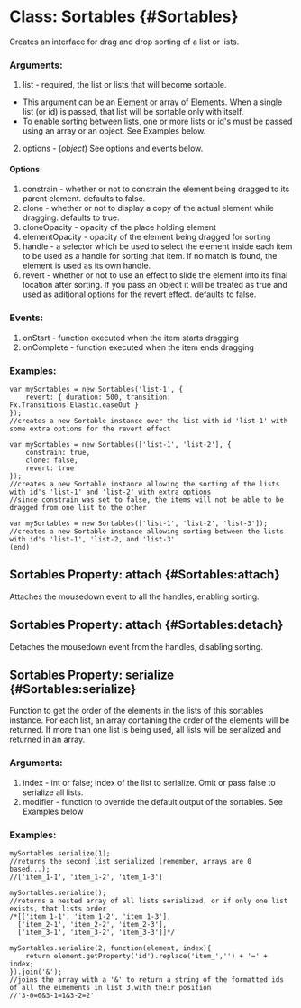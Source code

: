 Class: Sortables {#Sortables}
=============================

Creates an interface for drag and drop sorting of a list or lists.

### Arguments:

1. list - required, the list or lists that will become sortable.
 * This argument can be an [Element][] or array of [Elements][]. When a single list (or id) is passed, that list will be sortable only with itself.
 * To enable sorting between lists, one or more lists or id's must be passed using an array or an object. See Examples below.
2. options - (*object*) See options and events below.

#### Options:

1. constrain      - whether or not to constrain the element being dragged to its parent element. defaults to false.
2. clone          - whether or not to display a copy of the actual element while dragging. defaults to true.
3. cloneOpacity   - opacity of the place holding element
4. elementOpacity - opacity of the element being dragged for sorting
5. handle         - a selector which be used to select the element inside each item to be used as a handle for sorting that item.  if no match is found, the element is used as its own handle.
6. revert         - whether or not to use an effect to slide the element into its final location after sorting. If you pass an object it will be treated as true and used as aditional options for the revert effect. defaults to false.

### Events:

1. onStart    - function executed when the item starts dragging
2. onComplete - function executed when the item ends dragging

### Examples:

	var mySortables = new Sortables('list-1', {
		revert: { duration: 500, transition: Fx.Transitions.Elastic.easeOut }
	});
	//creates a new Sortable instance over the list with id 'list-1' with some extra options for the revert effect

	var mySortables = new Sortables(['list-1', 'list-2'], {
		constrain: true,
		clone: false,
		revert: true
	});
	//creates a new Sortable instance allowing the sorting of the lists with id's 'list-1' and 'list-2' with extra options
	//since constrain was set to false, the items will not be able to be dragged from one list to the other

	var mySortables = new Sortables(['list-1', 'list-2', 'list-3']);
	//creates a new Sortable instance allowing sorting between the lists with id's 'list-1', 'list-2, and 'list-3'
	(end)



Sortables Property: attach {#Sortables:attach}
----------------------------------------------

Attaches the mousedown event to all the handles, enabling sorting.



Sortables Property: attach {#Sortables:detach}
----------------------------------------------

Detaches the mousedown event from the handles, disabling sorting.



Sortables Property: serialize {#Sortables:serialize}
----------------------------------------------------

Function to get the order of the elements in the lists of this sortables instance.
For each list, an array containing the order of the elements will be returned.
If more than one list is being used, all lists will be serialized and returned in an array.

### Arguments:

1. index    - int or false; index of the list to serialize. Omit or pass false to serialize all lists.
2. modifier - function to override the default output of the sortables.  See Examples below

### Examples:

	mySortables.serialize(1);
	//returns the second list serialized (remember, arrays are 0 based...);
	//['item_1-1', 'item_1-2', 'item_1-3']

	mySortables.serialize();
	//returns a nested array of all lists serialized, or if only one list exists, that lists order
	/*[['item_1-1', 'item_1-2', 'item_1-3'],
	  ['item_2-1', 'item_2-2', 'item_2-3'],
	  ['item_3-1', 'item_3-2', 'item_3-3']]*/

	mySortables.serialize(2, function(element, index){
		return element.getProperty('id').replace('item_','') + '=' + index;
	}).join('&');
	//joins the array with a '&' to return a string of the formatted ids of all the elmements in list 3,with their position
	//'3-0=0&3-1=1&3-2=2'



[Element]: /Elements/Element
[Elements]: /Element/Element/Element#Elements
